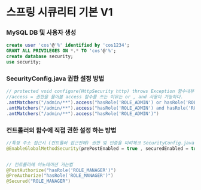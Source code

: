 # 스프링 시큐리티 기본 V1

### MySQL DB 및 사용자 생성

```sql
create user 'cos'@'%' identified by 'cos1234';
GRANT ALL PRIVILEGES ON *.* TO 'cos'@'%';
create database security;
use security;
```

### SecurityConfig.java 권한 설정 방법

```java
// protected void configure(HttpSecurity http) throws Exception 함수내부에 권한 설정법
//access = 권한을 물어봄 access 함수를 쓰는 이유는 or , and 사용이 가능하다.
.antMatchers("/admin/**").access("hasRole('ROLE_ADMIN') or hasRole('ROLE_USER')")
.antMatchers("/admin/**").access("hasRole('ROLE_ADMIN') and hasRole('ROLE_USER')")
.antMatchers("/admin/**").access("hasRole('ROLE_ADMIN')")

```

### 컨트롤러의 함수에 직접 권한 설정 하는 방법

```java
//특정 주소 접근시 (컨트롤러 접근전에) 권한 및 인증을 미리체크 SecurityConfig.java 에서 설정
@EnableGlobalMethodSecurity(prePostEnabled = true , securedEnabled = true)


// 컨트롤러에 어노테이션 거는법
@PostAuthorize("hasRole('ROLE_MANAGER')")
@PreAuthorize("hasRole('ROLE_MANAGER')")
@Secured("ROLE_MANAGER")

```
